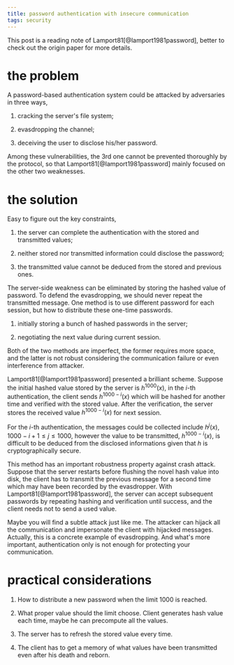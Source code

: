 ```yaml
---
title: password authentication with insecure communication
tags: security
---
```


This post is a reading note of Lamport81[@lamport1981password], better to check out the origin paper for more details.

# the problem

A password-based authentication system could be attacked by adversaries in three ways, 

1. cracking the server's file system;

2. evasdropping the channel;

3. deceiving the user to disclose his/her password.

Among these vulnerabilities, the 3rd one cannot be prevented thoroughly by the protocol, so that Lamport81[@lamport1981password] mainly focused on the other two weaknesses.

# the solution

Easy to figure out the key constraints, 

1. the server can complete the authentication with the stored and transmitted values;

2. neither stored nor transmitted information could disclose the password;

3. the transmitted value cannot be deduced from the stored and previous ones.

The server-side weakness can be eliminated by storing the hashed value of password. To defend the evasdropping, we should never repeat the transmitted message. One method is to use different password for each session, but how to distribute these one-time passwords.

1. initially storing a bunch of hashed passwords in the server;

2. negotiating the next value during current session.

Both of the two methods are imperfect, the former requires more space, and the latter is not robust considering the communication failure or even interference from attacker. 

Lamport81[@lamport1981password] presented a brilliant scheme. Suppose the initial hashed value stored by the server is $h^{1000}(x)$, in the $i$-th authentication, the client sends $h^{1000-i}(x)$ which will be hashed for another time and verified with the stored value. After the verification, the server stores the received value $h^{1000-i}(x)$ for next session.

For the $i$-th authentication, the messages could be collected include $h^{j}(x), 1000-i+1 \leq j \leq 1000$, however the value to be transmitted, $h^{1000-i}(x)$, is difficult to be deduced from the disclosed informations given that $h$ is cryptographically secure.

This method has an important robustness property against crash attack. Suppose that the server restarts before flushing the novel hash value into disk, the client has to transmit the previous message for a second time which may have been recorded by the evasdropper. With Lamport81[@lamport1981password], the server can accept subsequent passwords by repeating hashing and verification until success, and the client needs not to send a used value.

Maybe you will find a subtle attack just like me. The attacker can hijack all the communication and impersonate the client with hijacked messages. Actually, this is a concrete example of evasdropping. And what's more important, authentication only is not enough for protecting your communication.

# practical considerations

1. How to distribute a new password when the limit 1000 is reached.

2. What proper value should the limit choose. Client generates hash value each time, maybe he can precompute all the values. 

3. The server has to refresh the stored value every time.

4. The client has to get a memory of what values have been transmitted even after his death and reborn.

